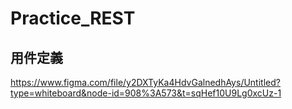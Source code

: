 # Practice_REST

## 用件定義

https://www.figma.com/file/y2DXTyKa4HdvGalnedhAys/Untitled?type=whiteboard&node-id=908%3A573&t=sqHef10U9Lg0xcUz-1
